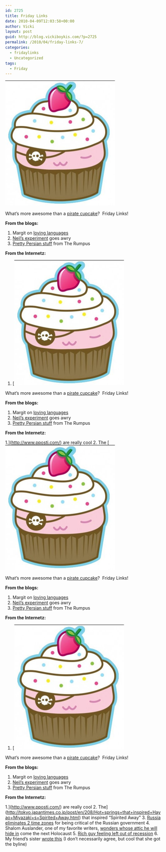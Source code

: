 ```yaml
---
id: 2725
title: Friday Links
date: 2010-04-09T12:03:58+00:00
author: Vicki
layout: post
guid: http://blog.vickiboykis.com/?p=2725
permalink: /2010/04/friday-links-7/
categories:
  - fridaylinks
  - Uncategorized
tags:
  - Friday
---
```

[<img class="aligncenter size-full wp-image-2728" title="cute-institute-352x400" src="https://raw.githubusercontent.com/veekaybee/wlb/gh-pages/assets/images/2010/04/cute-institute-352x400.jpg" alt="" width="352" height="400" />](https://raw.githubusercontent.com/veekaybee/wlb/gh-pages/assets/images/2010/04/cute-institute-352x400.jpg)

What&#8217;s more awesome than a [pirate cupcake](http://www.zazzle.com/thecuteinstitute)?  Friday Links!

**From the blogs:**

  1. Margit on [loving languages](http://interculturalmusings.blogspot.com/2010/04/i-love-languages.html)
  2. [Neil&#8217;s experiment](http://www.citizenofthemonth.com/2010/04/08/team-whymommys-virtual-science-fair/) goes awry
  3. [Pretty Persian stuff](http://therumpus.net/2010/04/persian-handstands/) from The Rumpus

**From the Internetz:**

  1. [[<img class="aligncenter size-full wp-image-2728" title="cute-institute-352x400" src="https://raw.githubusercontent.com/veekaybee/wlb/gh-pages/assets/images/2010/04/cute-institute-352x400.jpg" alt="" width="352" height="400" />](https://raw.githubusercontent.com/veekaybee/wlb/gh-pages/assets/images/2010/04/cute-institute-352x400.jpg)

What&#8217;s more awesome than a [pirate cupcake](http://www.zazzle.com/thecuteinstitute)?  Friday Links!

**From the blogs:**

  1. Margit on [loving languages](http://interculturalmusings.blogspot.com/2010/04/i-love-languages.html)
  2. [Neil&#8217;s experiment](http://www.citizenofthemonth.com/2010/04/08/team-whymommys-virtual-science-fair/) goes awry
  3. [Pretty Persian stuff](http://therumpus.net/2010/04/persian-handstands/) from The Rumpus

**From the Internetz:**

  1.](http://www.pposti.com/) are really cool
  2. The [[<img class="aligncenter size-full wp-image-2728" title="cute-institute-352x400" src="https://raw.githubusercontent.com/veekaybee/wlb/gh-pages/assets/images/2010/04/cute-institute-352x400.jpg" alt="" width="352" height="400" />](https://raw.githubusercontent.com/veekaybee/wlb/gh-pages/assets/images/2010/04/cute-institute-352x400.jpg)

What&#8217;s more awesome than a [pirate cupcake](http://www.zazzle.com/thecuteinstitute)?  Friday Links!

**From the blogs:**

  1. Margit on [loving languages](http://interculturalmusings.blogspot.com/2010/04/i-love-languages.html)
  2. [Neil&#8217;s experiment](http://www.citizenofthemonth.com/2010/04/08/team-whymommys-virtual-science-fair/) goes awry
  3. [Pretty Persian stuff](http://therumpus.net/2010/04/persian-handstands/) from The Rumpus

**From the Internetz:**

  1. [[<img class="aligncenter size-full wp-image-2728" title="cute-institute-352x400" src="https://raw.githubusercontent.com/veekaybee/wlb/gh-pages/assets/images/2010/04/cute-institute-352x400.jpg" alt="" width="352" height="400" />](https://raw.githubusercontent.com/veekaybee/wlb/gh-pages/assets/images/2010/04/cute-institute-352x400.jpg)

What&#8217;s more awesome than a [pirate cupcake](http://www.zazzle.com/thecuteinstitute)?  Friday Links!

**From the blogs:**

  1. Margit on [loving languages](http://interculturalmusings.blogspot.com/2010/04/i-love-languages.html)
  2. [Neil&#8217;s experiment](http://www.citizenofthemonth.com/2010/04/08/team-whymommys-virtual-science-fair/) goes awry
  3. [Pretty Persian stuff](http://therumpus.net/2010/04/persian-handstands/) from The Rumpus

**From the Internetz:**

  1.](http://www.pposti.com/) are really cool
  2. The](http://tokyo.japantimes.co.jp/post/en/208/Hot+springs+that+inspired+Hayao+Miyazaki+s+Spirited+Away.html) that inspired &#8220;Spirited Away&#8221;
  3. [Russia eliminates 2 time zones](http://news.yahoo.com/s/ap/eu_russia_killing_time) for being critical of the Russian government
  4. Shalom Auslander, one of my favorite writers, [wonders whose attic he will hide in](http://www.tabletmag.com/life-and-religion/30057/in-the-attic/?utm_source=rss&utm_medium=rss&utm_campaign=in-the-attic) come the next Holocaust
  5. [Rich guy feeling left out of recession](http://www.theonion.com/articles/rich-guy-feeling-left-out-of-recession,17181/)
  6. My friend&#8217;s sister [wrote this](http://www.thedailystar.net/newDesign/news-details.php?nid=132810) (I don&#8217;t necessarily agree, but cool that she got the byline)